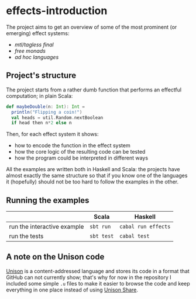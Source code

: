 # effects-introduction

The project aims to get an overview of some of the most prominent (or emerging) effect systems:

- _mtl/tagless final_
- _free monads_
- _ad hoc languages_

## Project's structure
The project starts from a rather dumb function that performs an effectful computation; in plain Scala:

```scala
def maybeDouble(n: Int): Int =
  println("Flipping a coin!")
  val heads = util.Random.nextBoolean
  if head then n*2 else n
```

Then, for each effect system it shows:
- how to encode the function in the effect system
- how the core logic of the resulting code can be tested
- how the program could be interpreted in different ways

All the examples are written both in Haskell and Scala: the projects have almost exactly the same
structure so that if you know one of the languages it (hopefully) should not be too hard to follow the
examples in the other.

## Running the examples

|                             | Scala      | Haskell             |
|-----------------------------|------------|---------------------|
| run the interactive example | `sbt run`  | `cabal run effects` |
| run the tests               | `sbt test` | `cabal test`        |

## A note on the Unison code

[Unison](https://www.unison-lang.org) is a content-addressed language and stores its code in a format that
GitHub can not currently show; that's why for now in the repository I included some simple `.u` files
to make it easier to browse the code and keep everything in one place instead of using
[Unison Share](https://share.unison-lang.org).
